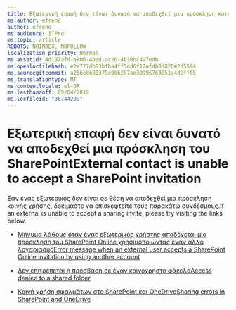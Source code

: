```yaml
---
title: Εξωτερική επαφή δεν είναι δυνατό να αποδεχθεί μια πρόσκληση κοινής χρήσης
ms.author: efrene
author: efrene
ms.audience: ITPro
ms.topic: article
ROBOTS: NOINDEX, NOFOLLOW
localization_priority: Normal
ms.assetid: 4d197afd-e806-40ad-ac20-4b10bc497edb
ms.openlocfilehash: e2e777db93bfba4ff5ad6f17afdb8d820e2d5594
ms.sourcegitcommit: a256e8680379c006287ae30996763051c4d9ff85
ms.translationtype: MT
ms.contentlocale: el-GR
ms.lasthandoff: 09/04/2019
ms.locfileid: "36744209"
---
```

# <a name="external-contact-is-unable-to-accept-a-sharepoint-invitation"></a><span data-ttu-id="e7d7d-102">Εξωτερική επαφή δεν είναι δυνατό να αποδεχθεί μια πρόσκληση του SharePoint</span><span class="sxs-lookup"><span data-stu-id="e7d7d-102">External contact is unable to accept a SharePoint invitation</span></span>

<span data-ttu-id="e7d7d-103">Εάν ένας εξωτερικός δεν είναι σε θέση να αποδεχθεί μια πρόσκληση κοινής χρήσης, δοκιμάστε να επισκεφτείτε τους παρακάτω συνδέσμους.</span><span class="sxs-lookup"><span data-stu-id="e7d7d-103">If an external is unable to accept a sharing invite, please try visiting the links below.</span></span>

- [<span data-ttu-id="e7d7d-104">Μήνυμα λάθους όταν ένας εξωτερικός χρήστης αποδέχεται μια πρόσκληση του SharePoint Online χρησιμοποιώντας έναν άλλο λογαριασμό</span><span class="sxs-lookup"><span data-stu-id="e7d7d-104">Error message when an external user accepts a SharePoint Online invitation by using another account</span></span>](https://docs.microsoft.com/sharepoint/support/sharing-and-permissions/error-when-external-user-accepts-an-invitation-by-using-another-account)

- [<span data-ttu-id="e7d7d-105">Δεν επιτρέπεται η πρόσβαση σε έναν κοινόχρηστο φάκελο</span><span class="sxs-lookup"><span data-stu-id="e7d7d-105">Access denied to a shared folder</span></span>](https://docs.microsoft.com/sharepoint/support/sharing-and-permissions/cannot-access-shared-folder)

- [<span data-ttu-id="e7d7d-106">Κοινή χρήση σφαλμάτων στο SharePoint και OneDrive</span><span class="sxs-lookup"><span data-stu-id="e7d7d-106">Sharing errors in SharePoint and OneDrive</span></span>](https://docs.microsoft.com/sharepoint/sharepoint-onedrive-error-message)

